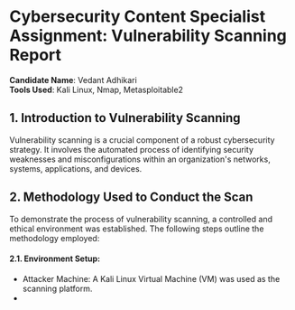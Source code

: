# Cybersecurity Content Specialist Assignment: Vulnerability Scanning Report 
**Candidate Name**: Vedant Adhikari  
**Tools Used**: Kali Linux, Nmap, Metasploitable2 
## 1. Introduction to Vulnerability Scanning 
Vulnerability scanning is a crucial component of a robust cybersecurity strategy. It involves 
the automated process of identifying security weaknesses and misconfigurations within an 
organization's networks, systems, applications, and devices. 
## 2. Methodology Used to Conduct the Scan 
To demonstrate the process of vulnerability scanning, a controlled and ethical environment 
was established. The following steps outline the methodology employed: 
#### 2.1. Environment Setup: 
   * Attacker Machine: A Kali Linux Virtual Machine (VM) was used as the scanning 
   platform.
   * 
